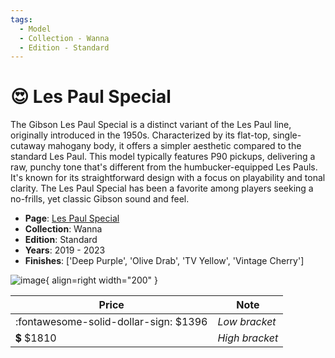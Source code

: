 ```yaml
---
tags:
  - Model
  - Collection - Wanna
  - Edition - Standard
---
```


# :heart_eyes: Les Paul Special

The Gibson Les Paul Special is a distinct variant of the Les Paul line, originally introduced in the 1950s. Characterized by its flat-top, single-cutaway mahogany body, it offers a simpler aesthetic compared to the standard Les Paul. This model typically features P90 pickups, delivering a raw, punchy tone that's different from the humbucker-equipped Les Pauls. It's known for its straightforward design with a focus on playability and tonal clarity. The Les Paul Special has been a favorite among players seeking a no-frills, yet classic Gibson sound and feel.

* **Page**: [Les Paul Special](https://reverb.comhttps://reverb.com/ca/p/gibson-les-paul-special-2019-present)
* **Collection**: Wanna
* **Edition**: Standard
* **Years**: 2019 - 2023
* **Finishes**: ['Deep Purple', 'Olive Drab', 'TV Yellow', 'Vintage Cherry']

![image](https://rvb-img.reverb.com/image/upload/s--YZsMlRUN--/t_card-square/v1556567459/czyjbzhjccay4pfb1f4q.jpg){ align=right width="200" }

| Price | Note    |
|-------|---------|
| :fontawesome-solid-dollar-sign: $1396 | _Low bracket_ |
| :heavy_dollar_sign: $1810 | _High bracket_ |
